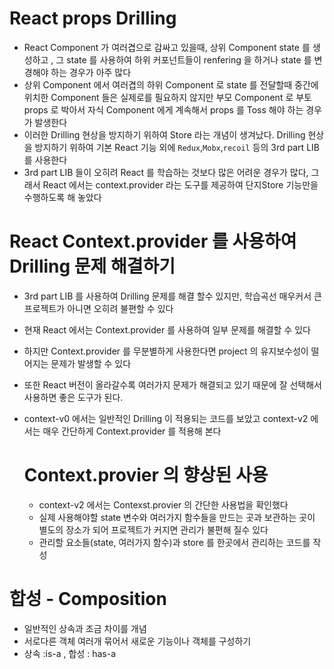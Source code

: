 # React props Drilling

- React Component 가 여러겹으로 감싸고 있을때, 상위 Component state 를 생성하고 , 그 state 를 사용하여 하위 커포넌트들이 renfering 을 하거나 state 를 변경해야 하는 경우가 아주 많다
- 상위 Component 에서 여러겹의 하위 Component 로 state 를 전달할때 중간에 위치한 Component 들은 실제로를 필요하지 않지만 부모 Component 로 부토 props 로 박아서 자식 Component 에게 계속해서 props 를 Toss 해야 하는 경우가 발생한다
- 이러한 Drilling 현상을 방지하기 위하여 Store 라는 개념이 생겨났다. Drilling 현상을 방지하기 위하여 기본 React 기능 외에 `Redux`,`Mobx`,`recoil` 등의 3rd part LIB 를 사용한다
- 3rd part LIB 들이 오히려 React 를 학습하는 것보다 많은 어려운 경우가 많다, 그래서 React 에서는 context.provider 라는 도구를 제공하여 단지Store 기능만을 수행하도록 해 놓았다

# React Context.provider 를 사용하여 Drilling 문제 해결하기

- 3rd part LIB 를 사용하여 Drilling 문제를 해결 할수 있지만, 학습곡선 매우커서 큰 프로젝트가 아니면 오히려 불편할 수 있다
- 현재 React 에서는 Context.provider 를 사용하여 일부 문제를 해결할 수 있다
- 하지만 Context.provider 를 무분별하게 사용한다면 project 의 유지보수성이 떨어지는 문제가 발생할 수 있다
- 또한 React 버전이 올라갈수록 여러가지 문제가 해결되고 있기 때문에 잘 선택해서 사용하면 좋은 도구가 된다.
- context-v0 에서는 일반적인 Drilling 이 적용되는 코드를 보았고
  context-v2 에서는 매우 간단하게 Context.provider 를 적용해 본다

  # Context.provier 의 향상된 사용

  - context-v2 에서는 Contexst.provier 의 간단한 사용법을 확인했다
  - 실제 사용해야할 state 변수와 여러가지 함수들을 만드는 곳과 보관하는 곳이 별도의 장소가 되어 프로젝트가 커지면
    관리가 불편해 질수 있다
  - 관리할 요소들(state, 여러가지 함수)과 store 를 한곳에서 관리하는 코드를 작성

# 합성 - Composition

- 일반적인 상속과 조금 차이를 개념
- 서로다른 객체 여러개 묶어서 새로운 기능이나 객체를 구성하기
- 상속 :is-a , 합성 : has-a

